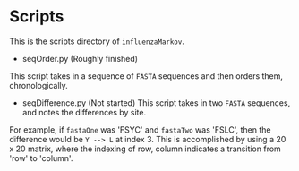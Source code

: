 # Scripts

This is the scripts directory of `influenzaMarkov`.

*  seqOrder.py (Roughly finished)

This script takes in a sequence of `FASTA` sequences and then orders them, chronologically.

*  seqDifference.py (Not started)
This script takes in two `FASTA` sequences, and notes the differences by site.

For example, if `fastaOne` was 'FSYC' and `fastaTwo` was 'FSLC', then the difference would be `Y --> L` at index 3. This is accomplished by using a 20 x 20 matrix, where the indexing of row, column indicates a transition from 'row' to 'column'.
